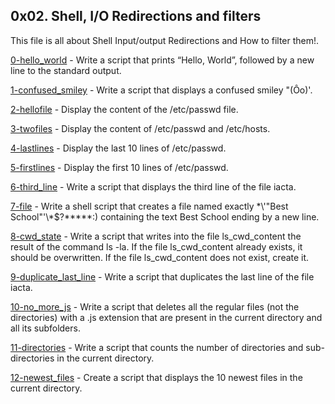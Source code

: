 ## 0x02. Shell, I/O Redirections and filters
This file is all about Shell Input/output Redirections and How to filter them!.

[0-hello_world](https://github.com/hamzayawa/alx-system_engineering-devops/blob/master/0x02-shell_redirections/0-hello_world) - Write a script that prints “Hello, World”, followed by a new line to the standard output.


[1-confused_smiley](https://github.com/hamzayawa/alx-system_engineering-devops/blob/master/0x02-shell_redirections/1-confused_smiley) - Write a script that displays a confused smiley "(Ôo)'.


[2-hellofile](https://github.com/hamzayawa/alx-system_engineering-devops/blob/master/0x02-shell_redirections/2-hellofile) - Display the content of the /etc/passwd file.


[3-twofiles](https://github.com/hamzayawa/alx-system_engineering-devops/blob/master/0x02-shell_redirections/3-twofiles) - Display the content of /etc/passwd and /etc/hosts.


[4-lastlines](https://github.com/hamzayawa/alx-system_engineering-devops/blob/master/0x02-shell_redirections/4-lastlines) - Display the last 10 lines of /etc/passwd.


[5-firstlines](https://github.com/hamzayawa/alx-system_engineering-devops/blob/master/0x02-shell_redirections/2-hellofile) - Display the first 10 lines of /etc/passwd.


[6-third_line](https://github.com/hamzayawa/alx-system_engineering-devops/blob/master/0x02-shell_redirections/6-third_line) - Write a script that displays the third line of the file iacta.

[7-file](https://github.com/hamzayawa/alx-system_engineering-devops/blob/master/0x02-shell_redirections/7-file) - Write a shell script that creates a file named exactly \*\\'"Best School"\'\\*$\?\*\*\*\*\*:) containing the text Best School ending by a new line.


[8-cwd_state](https://github.com/hamzayawa/alx-system_engineering-devops/blob/master/0x02-shell_redirections/8-cwd_state) - Write a script that writes into the file ls_cwd_content the result of the command ls -la. If the file ls_cwd_content already exists, it should be overwritten. If the file ls_cwd_content does not exist, create it.


[9-duplicate_last_line](https://github.com/hamzayawa/alx-system_engineering-devops/blob/master/0x02-shell_redirections/9-duplicate_last_line) - Write a script that duplicates the last line of the file iacta.


[10-no_more_js](https://github.com/hamzayawa/alx-system_engineering-devops/blob/master/0x02-shell_redirections/10-no_more_js) - Write a script that deletes all the regular files (not the directories) with a .js extension that are present in the current directory and all its subfolders.


[11-directories](11-directories) - Write a script that counts the number of directories and sub-directories in the current directory.


[12-newest_files](https://github.com/hamzayawa/alx-system_engineering-devops/blob/master/0x02-shell_redirections/12-newest_files) - Create a script that displays the 10 newest files in the current directory.
